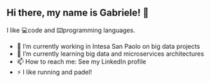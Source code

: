 ## Hi there, my name is Gabriele! 👋

I like 💻code and ⌨️programming languages.

- 🔭 I’m currently working in Intesa San Paolo on big data projects
- 🌱 I’m currently learning big data and microservices architectures
- 📫 How to reach me: See my LinkedIn profile
- ⚡ I like running and padel!
